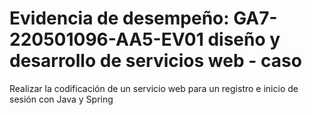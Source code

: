 # Evidencia de desempeño: GA7-220501096-AA5-EV01 diseño y desarrollo de servicios web - caso
Realizar la codificación de un servicio web para un registro e inicio de sesión con Java y Spring